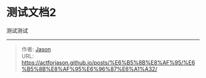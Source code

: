 # 测试文档2

测试测试
<!--more-->

---

> 作者: [Jason](https://github.com/actforjason)  
> URL: https://actforjason.github.io/posts/%E6%B5%8B%E8%AF%95/%E6%B5%8B%E8%AF%95%E6%96%87%E6%A1%A32/  

